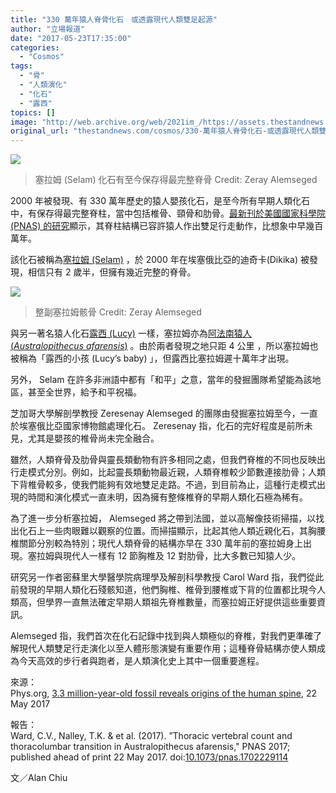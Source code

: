 ```yaml
---
title: "330 萬年猿人脊骨化石　或透露現代人類雙足起源"
author: "立場報道"
date: "2017-05-23T17:35:00"
categories:
  - "Cosmos"
tags:
  - "骨"
  - "人類演化"
  - "化石"
  - "露西"
topics: []
image: "http://web.archive.org/web/2021im_/https://assets.thestandnews.com/media/photos/33millionyea_wmBjD.jpg"
original_url: "thestandnews.com/cosmos/330-萬年猿人脊骨化石-或透露現代人類雙足起源"
---
```

![](http://web.archive.org/web/2021im_/https://assets.thestandnews.com/media/photos/33millionyea_wmBjD.jpg)
> 塞拉姆 (Selam) 化石有至今保存得最完整脊骨 Credit: Zeray Alemseged

2000 年被發現、有 330 萬年歷史的猿人嬰孩化石，是至今所有早期人類化石中，有保存得最完整脊柱，當中包括椎骨、頸骨和肋骨。[最新刊於美國國家科學院 (PNAS) 的研究](http://web.archive.org/web/20211229132254/http://www.pnas.org/cgi/doi/10.1073/pnas.1702229114)顯示，其脊柱結構已容許猿人作出雙足行走動作，比想象中早幾百萬年。

該化石被稱為[塞拉姆 (Selam)](http://web.archive.org/web/20211229132254/https://zh.wikipedia.org/zh-hk/%E8%B3%BD%E8%93%AE_(DIK-1-1)) ，於 2000 年在埃塞俄比亞的迪奇卡(Dikika) 被發現，相信只有 2 歲半，但擁有幾近完整的脊骨。

![](http://web.archive.org/web/2021im_/https://assets.thestandnews.com/media/photos/1-33millionyea_Fo1Le.jpg)
> 整副塞拉姆骸骨 Credit: Zeray Alemseged

與另一著名猿人化石[露西 (Lucy)](http://web.archive.org/web/20211229132254/https://zh.wikipedia.org/zh-hk/%E9%9C%B2%E8%A5%BF_(%E5%8D%97%E6%96%B9%E5%8F%A4%E7%8C%BF)) 一樣，塞拉姆亦為[阿法南猿人 (_Australopithecus afarensis_)](http://web.archive.org/web/20211229132254/https://zh.wikipedia.org/zh-hk/%E9%98%BF%E6%B3%95%E5%8D%97%E6%96%B9%E5%8F%A4%E7%8C%BF) 。由於兩者發現之地只距 4 公里 ，所以塞拉姆也被稱為「露西的小孩 (Lucy’s baby) 」，但露西比塞拉姆遲十萬年才出現。

另外， Selam 在許多非洲語中都有「和平」之意，當年的發掘團隊希望能為該地區，甚至全世界，給予和平祝福。

芝加哥大學解剖學教授 Zeresenay Alemseged 的團隊由發掘塞拉姆至今，一直於埃塞俄比亞國家博物館處理化石。 Zeresenay 指，化石的完好程度是前所未見，尤其是嬰孩的椎骨尚未完全融合。

雖然，人類脊骨及肋骨與靈長類動物有許多相同之處，但我們脊椎的不同也反映出行走模式分別。例如，比起靈長類動物最近親，人類脊椎較少節數連接肋骨；人類下背椎骨較多，使我們能夠有效地雙足走路。不過，到目前為止，這種行走模式出現的時間和演化模式一直未明，因為擁有整條椎脊的早期人類化石極為稀有。

為了進一步分析塞拉姆， Alemseged 將之帶到法國，並以高解像技術掃描，以找出化石上一些肉眼難以觀察的位置。而掃描顯示，比起其他人類近親化石，其胸腰椎關節分別較為特別；現代人類脊骨的結構亦早在 330 萬年前的塞拉姆身上出現。塞拉姆與現代人一樣有 12 節胸椎及 12 對肋骨，比大多數已知猿人少。

研究另一作者密蘇里大學醫學院病理學及解剖科學教授 Carol Ward 指，我們從此前發現的早期人類化石殘骸知道，他們胸椎、椎骨到腰椎或下背的位置都比現今人類高，但學界一直無法確定早期人類祖先脊椎數量，而塞拉姆正好提供這些重要資訊。

Alemseged 指，我們首次在化石記錄中找到與人類極似的脊椎，對我們更準確了解現代人類雙足行走演化以至人體形態演變有重要作用；這種脊骨結構亦使人類成為今天高效的步行者與跑者，是人類演化史上其中一個重要進程。

來源：  
Phys.org, [3.3 million-year-old fossil reveals origins of the human spine](http://web.archive.org/web/20211229132254/https://phys.org/news/2017-05-million-year-old-fossil-reveals-human-spine.html), 22 May 2017

報告：  
Ward, C.V., Nalley, T.K. & et al. (2017). ”Thoracic vertebral count and thoracolumbar transition in Australopithecus afarensis," PNAS 2017; published ahead of print 22 May 2017. doi:[10.1073/pnas.1702229114](http://web.archive.org/web/20211229132254/http://www.pnas.org/cgi/doi/10.1073/pnas.1702229114)

文／Alan Chiu